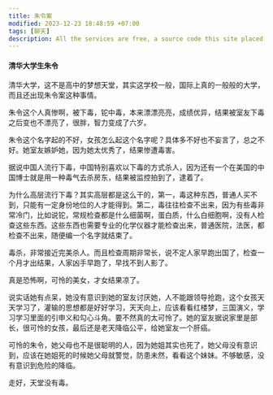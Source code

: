 ```yaml
---
title: 朱令案
modified: 2023-12-23 18:48:59 +07:00
tags: [聊天]
description: All the services are free, a source code this site placed on github repository and intergration with netlify service, another service that you can use is github page for hosting your own static site.
---
```


####  清华大学生朱令

清华大学，这不是高中的梦想天堂，其实这学校一般，国际上真的一般般的大学，而且还出现朱令案这种事情。

朱令这个人真惨啊，被下毒，铊中毒，本来漂漂亮亮，成绩优异，结果被室友下毒之后变也不漂亮了，很胖，智力变成了六岁。

朱令这个名字起的不好，女孩怎么起这个名字呢？具体多不好也不妄言了，总之不好。她室友嫉妒她，因为她太优秀了，结果惨遭毒害。

据说中国人流行下毒，中国特别喜欢以下毒的方式杀人，因为还有一个在美国的中国博士就是用一种毒气去杀房东，结果被监控拍到了，逮着了。

为什么高层流行下毒？其实高层都是这么干的，第一，毒这种东西，普通人买不到，只能有一定身份地位的人才能得到。第二，毒往往检查不出来，因为有些毒非常冷门，比如说铊，常规检查都是什么细菌啊，蛋白质，什么白细胞啊，没有人检查这些东西。这些东西也需要专业的化学仪器才能检查出来，普通医院，法医，都检查不出来，随便编一个名字就结束了。

毒杀，非常接近完美杀人。而且检查周期非常长，说不定人家早跑出国了，检查一个月才出结果，人家凶手早跑了，早找不到人影了。

真是恐怖啊，可怜的美女，才女结果凉了。

说实话她有点呆，她没有意识到她的室友讨厌她，人不能跟领导抢跑，这个女孩天天学习了，灌输的思想都是好好学习，天天向上，应该看看红楼梦，三国演义，学习学习里面的引申义和勾心斗角。要不然真的太可怜了。她的室友据说家里是部长，很可怜的女孩，最后还是老天降临公平，给她室友一个肝癌。

可怜的朱令，她父母也不是很聪明的人，因为她姐其实也死了，她父母没有意识到，应该在她姐死的时候她父母就警觉，防患未然，看看这个妹妹。不够敏感，没有意识到危险的降临。

走好，天堂没有毒。













